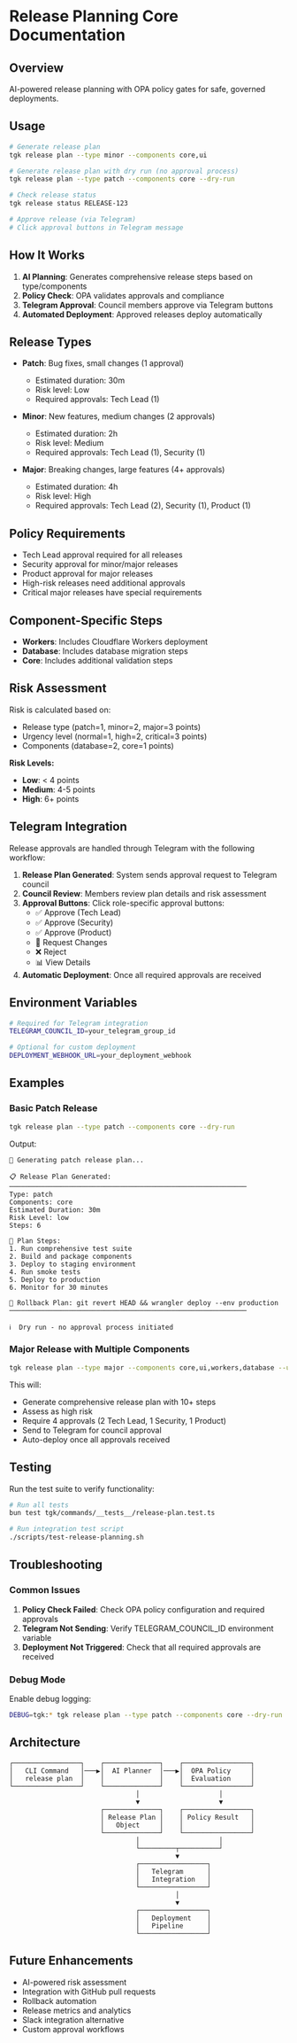 # Release Planning Core Documentation

## Overview
AI-powered release planning with OPA policy gates for safe, governed deployments.

## Usage
```bash
# Generate release plan
tgk release plan --type minor --components core,ui

# Generate release plan with dry run (no approval process)
tgk release plan --type patch --components core --dry-run

# Check release status
tgk release status RELEASE-123

# Approve release (via Telegram)
# Click approval buttons in Telegram message
```

## How It Works
1. **AI Planning**: Generates comprehensive release steps based on type/components
2. **Policy Check**: OPA validates approvals and compliance
3. **Telegram Approval**: Council members approve via Telegram buttons
4. **Automated Deployment**: Approved releases deploy automatically

## Release Types
- **Patch**: Bug fixes, small changes (1 approval)
  - Estimated duration: 30m
  - Risk level: Low
  - Required approvals: Tech Lead (1)
  
- **Minor**: New features, medium changes (2 approvals) 
  - Estimated duration: 2h
  - Risk level: Medium
  - Required approvals: Tech Lead (1), Security (1)
  
- **Major**: Breaking changes, large features (4+ approvals)
  - Estimated duration: 4h
  - Risk level: High
  - Required approvals: Tech Lead (2), Security (1), Product (1)

## Policy Requirements
- Tech Lead approval required for all releases
- Security approval for minor/major releases
- Product approval for major releases
- High-risk releases need additional approvals
- Critical major releases have special requirements

## Component-Specific Steps
- **Workers**: Includes Cloudflare Workers deployment
- **Database**: Includes database migration steps
- **Core**: Includes additional validation steps

## Risk Assessment
Risk is calculated based on:
- Release type (patch=1, minor=2, major=3 points)
- Urgency level (normal=1, high=2, critical=3 points)
- Components (database=2, core=1 points)

**Risk Levels:**
- **Low**: < 4 points
- **Medium**: 4-5 points  
- **High**: 6+ points

## Telegram Integration
Release approvals are handled through Telegram with the following workflow:

1. **Release Plan Generated**: System sends approval request to Telegram council
2. **Council Review**: Members review plan details and risk assessment
3. **Approval Buttons**: Click role-specific approval buttons:
   - ✅ Approve (Tech Lead)
   - ✅ Approve (Security)
   - ✅ Approve (Product)
   - 🚧 Request Changes
   - ❌ Reject
   - 📊 View Details
4. **Automatic Deployment**: Once all required approvals are received

## Environment Variables
```bash
# Required for Telegram integration
TELEGRAM_COUNCIL_ID=your_telegram_group_id

# Optional for custom deployment
DEPLOYMENT_WEBHOOK_URL=your_deployment_webhook
```

## Examples

### Basic Patch Release
```bash
tgk release plan --type patch --components core --dry-run
```
Output:
```
🚀 Generating patch release plan...

📋 Release Plan Generated:
────────────────────────────────────────────────────────────
Type: patch
Components: core
Estimated Duration: 30m
Risk Level: low
Steps: 6

📝 Plan Steps:
1. Run comprehensive test suite
2. Build and package components
3. Deploy to staging environment
4. Run smoke tests
5. Deploy to production
6. Monitor for 30 minutes

🔄 Rollback Plan: git revert HEAD && wrangler deploy --env production
────────────────────────────────────────────────────────────

ℹ️  Dry run - no approval process initiated
```

### Major Release with Multiple Components
```bash
tgk release plan --type major --components core,ui,workers,database --urgency high
```

This will:
- Generate comprehensive release plan with 10+ steps
- Assess as high risk
- Require 4 approvals (2 Tech Lead, 1 Security, 1 Product)
- Send to Telegram for council approval
- Auto-deploy once all approvals received

## Testing
Run the test suite to verify functionality:
```bash
# Run all tests
bun test tgk/commands/__tests__/release-plan.test.ts

# Run integration test script
./scripts/test-release-planning.sh
```

## Troubleshooting

### Common Issues
1. **Policy Check Failed**: Check OPA policy configuration and required approvals
2. **Telegram Not Sending**: Verify TELEGRAM_COUNCIL_ID environment variable
3. **Deployment Not Triggered**: Check that all required approvals are received

### Debug Mode
Enable debug logging:
```bash
DEBUG=tgk:* tgk release plan --type patch --components core --dry-run
```

## Architecture
```
┌─────────────────┐    ┌──────────────┐    ┌─────────────────┐
│   CLI Command   │───▶│  AI Planner  │───▶│  OPA Policy     │
│   release plan  │    │              │    │  Evaluation     │
└─────────────────┘    └──────────────┘    └─────────────────┘
                                │                    │
                                ▼                    ▼
                       ┌──────────────┐    ┌─────────────────┐
                       │ Release Plan │    │ Policy Result   │
                       │   Object     │    │                 │
                       └──────────────┘    └─────────────────┘
                                │                    │
                                └─────────┬──────────┘
                                          ▼
                                ┌─────────────────┐
                                │   Telegram      │
                                │   Integration   │
                                └─────────────────┘
                                          │
                                          ▼
                                ┌─────────────────┐
                                │   Deployment    │
                                │   Pipeline      │
                                └─────────────────┘
```

## Future Enhancements
- AI-powered risk assessment
- Integration with GitHub pull requests
- Rollback automation
- Release metrics and analytics
- Slack integration alternative
- Custom approval workflows
